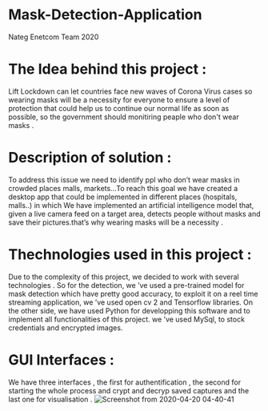 # Mask-Detection-Application
Nateg Enetcom Team 2020 

# The Idea behind this project : 
Lift Lockdown can let countries face new waves of Corona Virus cases so wearing masks will be a necessity for everyone to ensure a level of protection that could help us to continue our normal life as soon as possible, so the government should monitiring 
peaple who don't wear masks  .


# Description of solution : 
To address this issue we need to identify ppl who don’t wear masks in crowded places malls, markets...To reach this goal we have created a desktop app that could be implemented in different places (hospitals, malls..) in which We have implemented an artificial intelligence model that, given a live camera feed on a target area, detects people without masks and save their pictures.that’s why wearing masks will be a necessity .

# Thechnologies used in this project : 
Due to the complexity of this project, we decided to work with several technologies .
So for the detection, we ’ve used a pre-trained model for mask detection which have pretty good accuracy, to exploit it on a reel time streaming application, we ’ve used open cv 2 and Tensorflow libraries.
On the other side, we have used Python  for developping this software and to implement all functionalities of this project. 
we ’ve used MySql, to stock credentials and encrypted images.

# GUI Interfaces : 
We have three interfaces , the first for authentification , the second for starting the whole process and crypt and decryp saved 
captures and the last one for visualisation . 
![Screenshot from 2020-04-20 04-40-41](https://user-images.githubusercontent.com/54064593/79709398-b2ca0000-8287-11ea-999c-82e8f3f1147e.png)





